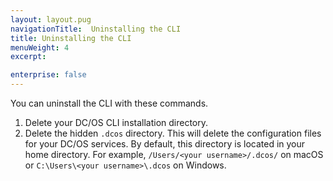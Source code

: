 ```yaml
---
layout: layout.pug
navigationTitle:  Uninstalling the CLI
title: Uninstalling the CLI
menuWeight: 4
excerpt:

enterprise: false
---
```


<!-- This source repo for this topic is https://github.com/dcos/dcos-docs -->


You can uninstall the CLI with these commands.

1. Delete your DC/OS CLI installation directory.
1. Delete the hidden `.dcos` directory. This will delete the configuration files for your DC/OS services. By default, this directory is located in your home directory. For example, `/Users/<your username>/.dcos/` on macOS or `C:\Users\<your username>\.dcos` on Windows.
